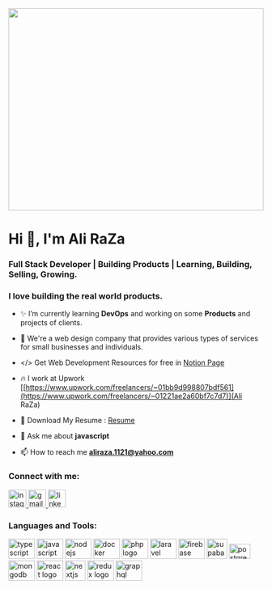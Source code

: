 <div align="center">
  <img height="400" width="100%" src="https://img.freepik.com/free-photo/closeup-computer-screen-software-developer-typing-programming-language-it-startup-agency-display-concept-system-engineer-writing-source-code-scrolling-text-database-functions-script_482257-33355.jpg?w=1060&t=st=1675985123~exp=1675985723~hmac=49ff9504088b101963fc7e40af4d67a328f10ad628404c9b2e71781c6468a778"  />
</div>

<h1 align="left">Hi 👋, I'm Ali RaZa</h1>
<h3 align="left">Full Stack Developer | Building Products | Learning, Building, Selling, Growing.</h3>
<h3 align="left"> I love building the real world products.</h3>

- ✨ I’m currently learning **DevOps** and working on some **Products** and projects of clients.

<!-- - 👨‍💻 All of my projects are available at [abhidadhaniya.com](https://www.abhidadhaniya.com/)  -->

- 🚀 We're a web design company that provides various types of services for small businesses and individuals.

- </> Get Web Development Resources for free in [Notion Page](https://web-dev-resources.notion.site/Web-Development-Resources-be1207bcc32e434481c1ce6e90756964)


- 🔥 I work at Upwork [[https://www.upwork.com/freelancers/~01bb9d998807bdf561](https://www.upwork.com/freelancers/~01221ae2a60bf7c7d7)](Ali RaZa)

-  🌈 Download My Resume : [Resume](https://rxresu.me/abhidadhaniya23/abhi-resume) 

- 💬 Ask me about **javascript**

- 📫 How to reach me [**aliraza.1121@yahoo.com**](mailto:aliraza.1121@yahoo.com)

<h3 align="left">Connect with me:</h3>
<div align="left">
  <a href="https://www.instagram.com/aly.syed/?hl=en" target="_blank">
    <img src="https://img.shields.io/static/v1?message=Instagram&logo=instagram&label=&color=E4405F&logoColor=white&labelColor=&style=for-the-badge" height="35" alt="instagram logo"  />
  </a>
  <a href="mailto:aliraza.1121@yahoo.com" target="_blank">
    <img src="https://img.shields.io/static/v1?message=Yahoo&logo=yahoo&label=&color=8806ce&logoColor=white&labelColor=&style=for-the-badge" height="35" alt="gmail logo"  />
  </a>
  <a href="https://www.linkedin.com/in/syed-bilal-ali-2b4a2b207/" target="_blank">
    <img src="https://img.shields.io/static/v1?message=LinkedIn&logo=linkedin&label=&color=0077B5&logoColor=white&labelColor=&style=for-the-badge" height="35" alt="linkedin logo"  />
  </a>
</div>

<h3 align="left">Languages and Tools:</h3>
<div align="left">
  <img src="https://cdn.jsdelivr.net/gh/devicons/devicon/icons/typescript/typescript-original.svg" height="40" width="52" alt="typescript logo"  />
  <img src="https://cdn.jsdelivr.net/gh/devicons/devicon/icons/javascript/javascript-original.svg" height="40" width="52" alt="javascript logo"  />
  <img src="https://cdn.jsdelivr.net/gh/devicons/devicon/icons/nodejs/nodejs-original.svg" height="40" width="52" alt="nodejs logo"  />
  <img src="https://cdn.jsdelivr.net/gh/devicons/devicon/icons/docker/docker-original.svg" height="40" width="52" alt="docker logo"  />
  <img src="https://cdn.jsdelivr.net/gh/devicons/devicon/icons/php/php-original.svg" height="40" width="52" alt="php logo"  />
  <img src="https://cdn.jsdelivr.net/gh/devicons/devicon/icons/laravel/laravel-plain-wordmark.svg" height="40" width="52" alt="laravel logo"  />
  <img src="https://cdn.jsdelivr.net/gh/devicons/devicon/icons/firebase/firebase-plain.svg" height="40" width="52" alt="firebase logo"  />
  <img src="https://seeklogo.com/images/S/supabase-logo-DCC676FFE2-seeklogo.com.png" height="40" width="40" alt="supabase logo"  />
  <img src="https://cdn.jsdelivr.net/gh/devicons/devicon/icons/postgresql/postgresql-original.svg" height="30" width="42" alt="postgresql logo"  />
  <img src="https://cdn.jsdelivr.net/gh/devicons/devicon/icons/mongodb/mongodb-original.svg" height="40" width="52" alt="mongodb logo"  />
  <img src="https://cdn.jsdelivr.net/gh/devicons/devicon/icons/react/react-original.svg" height="40" width="52" alt="react logo"  />
  <img src="https://media.graphassets.com/VKHHNvEETYqZRkqgjybc" height="40" width="40" alt="nextjs logo"  />
  <img src="https://cdn.jsdelivr.net/gh/devicons/devicon/icons/redux/redux-original.svg" height="40" width="52" alt="redux logo"  />
  <img src="https://cdn.jsdelivr.net/gh/devicons/devicon/icons/graphql/graphql-plain.svg" height="40" width="52" alt="graphql logo"  />
</div>
